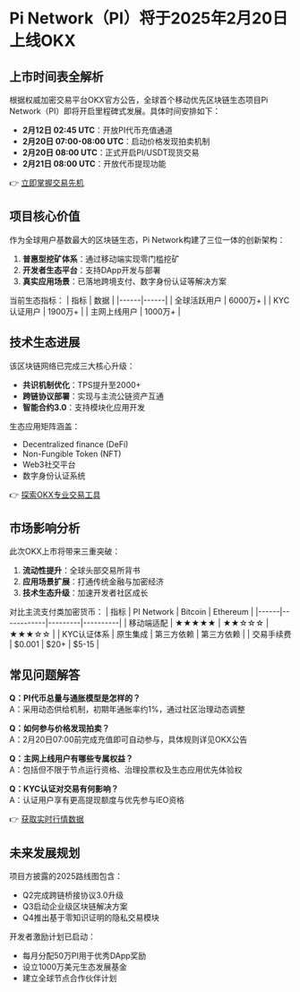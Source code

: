 # Pi Network（PI）将于2025年2月20日上线OKX

## 上市时间表全解析

根据权威加密交易平台OKX官方公告，全球首个移动优先区块链生态项目Pi Network（PI）即将开启里程碑式发展。具体时间安排如下：

- **2月12日 02:45 UTC**：开放PI代币充值通道
- **2月20日 07:00-08:00 UTC**：启动价格发现拍卖机制
- **2月20日 08:00 UTC**：正式开启PI/USDT现货交易
- **2月21日 08:00 UTC**：开放代币提现功能

👉 [立即掌握交易先机](https://bit.ly/okx_welcome)

## 项目核心价值

作为全球用户基数最大的区块链生态，Pi Network构建了三位一体的创新架构：
1. **普惠型挖矿体系**：通过移动端实现零门槛挖矿
2. **开发者生态平台**：支持DApp开发与部署
3. **真实应用场景**：已落地跨境支付、数字身份认证等解决方案

当前生态指标：
| 指标 | 数据 |
|------|------|
| 全球活跃用户 | 6000万+ |
| KYC认证用户 | 1900万+ |
| 主网上线用户 | 1000万+ |

## 技术生态进展

该区块链网络已完成三大核心升级：
- **共识机制优化**：TPS提升至2000+
- **跨链协议部署**：实现与主流公链资产互通
- **智能合约3.0**：支持模块化应用开发

生态应用矩阵涵盖：
- Decentralized finance (DeFi)
- Non-Fungible Token (NFT)
- Web3社交平台
- 数字身份认证系统

👉 [探索OKX专业交易工具](https://bit.ly/okx_welcome)

## 市场影响分析

此次OKX上市将带来三重突破：
1. **流动性提升**：全球头部交易所背书
2. **应用场景扩展**：打通传统金融与加密经济
3. **技术生态升级**：加速开发者社区成长

对比主流支付类加密货币：
| 指标 | PI Network | Bitcoin | Ethereum |
|------|------------|---------|----------|
| 移动端适配 | ★★★★★ | ★★☆☆☆ | ★★★☆☆ |
| KYC认证体系 | 原生集成 | 第三方依赖 | 第三方依赖 |
| 交易手续费 | $0.001 | $20+ | $5-15 |

## 常见问题解答

**Q：PI代币总量与通胀模型是怎样的？**  
A：采用动态供给机制，初期年通胀率约1%，通过社区治理动态调整

**Q：如何参与价格发现拍卖？**  
A：2月20日07:00前完成充值即可自动参与，具体规则详见OKX公告

**Q：主网上线用户有哪些专属权益？**  
A：包括但不限于节点运行资格、治理投票权及生态应用优先体验权

**Q：KYC认证对交易有何影响？**  
A：认证用户享有更高提现额度与优先参与IEO资格

👉 [获取实时行情数据](https://bit.ly/okx_welcome)

## 未来发展规划

项目方披露的2025路线图包含：
- Q2完成跨链桥接协议3.0升级
- Q3启动企业级区块链解决方案
- Q4推出基于零知识证明的隐私交易模块

开发者激励计划已启动：
- 每月分配50万PI用于优秀DApp奖励
- 设立1000万美元生态发展基金
- 建立全球节点合作伙伴计划
